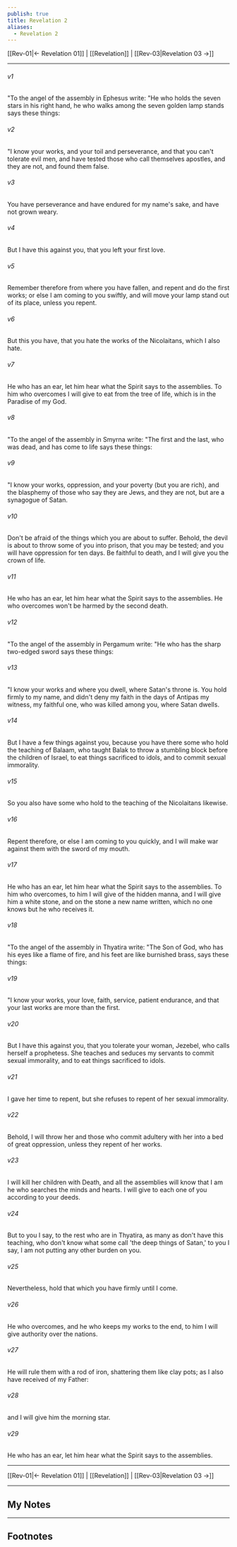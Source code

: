 ```yaml
---
publish: true
title: Revelation 2
aliases:
  - Revelation 2
---
```


[[Rev-01|← Revelation 01]] | [[Revelation]] | [[Rev-03|Revelation 03 →]]
***



###### v1 
"To the angel of the assembly in Ephesus write: "He who holds the seven stars in his right hand, he who walks among the seven golden lamp stands says these things: 

###### v2 
"I know your works, and your toil and perseverance, and that you can't tolerate evil men, and have tested those who call themselves apostles, and they are not, and found them false. 

###### v3 
You have perseverance and have endured for my name's sake, and have not grown weary. 

###### v4 
But I have this against you, that you left your first love. 

###### v5 
Remember therefore from where you have fallen, and repent and do the first works; or else I am coming to you swiftly, and will move your lamp stand out of its place, unless you repent. 

###### v6 
But this you have, that you hate the works of the Nicolaitans, which I also hate. 

###### v7 
He who has an ear, let him hear what the Spirit says to the assemblies. To him who overcomes I will give to eat from the tree of life, which is in the Paradise of my God. 

###### v8 
"To the angel of the assembly in Smyrna write: "The first and the last, who was dead, and has come to life says these things: 

###### v9 
"I know your works, oppression, and your poverty (but you are rich), and the blasphemy of those who say they are Jews, and they are not, but are a synagogue of Satan. 

###### v10 
Don't be afraid of the things which you are about to suffer. Behold, the devil is about to throw some of you into prison, that you may be tested; and you will have oppression for ten days. Be faithful to death, and I will give you the crown of life. 

###### v11 
He who has an ear, let him hear what the Spirit says to the assemblies. He who overcomes won't be harmed by the second death. 

###### v12 
"To the angel of the assembly in Pergamum write: "He who has the sharp two-edged sword says these things: 

###### v13 
"I know your works and where you dwell, where Satan's throne is. You hold firmly to my name, and didn't deny my faith in the days of Antipas my witness, my faithful one, who was killed among you, where Satan dwells. 

###### v14 
But I have a few things against you, because you have there some who hold the teaching of Balaam, who taught Balak to throw a stumbling block before the children of Israel, to eat things sacrificed to idols, and to commit sexual immorality. 

###### v15 
So you also have some who hold to the teaching of the Nicolaitans likewise. 

###### v16 
Repent therefore, or else I am coming to you quickly, and I will make war against them with the sword of my mouth. 

###### v17 
He who has an ear, let him hear what the Spirit says to the assemblies. To him who overcomes, to him I will give of the hidden manna, and I will give him a white stone, and on the stone a new name written, which no one knows but he who receives it. 

###### v18 
"To the angel of the assembly in Thyatira write: "The Son of God, who has his eyes like a flame of fire, and his feet are like burnished brass, says these things: 

###### v19 
"I know your works, your love, faith, service, patient endurance, and that your last works are more than the first. 

###### v20 
But I have this against you, that you tolerate your woman, Jezebel, who calls herself a prophetess. She teaches and seduces my servants to commit sexual immorality, and to eat things sacrificed to idols. 

###### v21 
I gave her time to repent, but she refuses to repent of her sexual immorality. 

###### v22 
Behold, I will throw her and those who commit adultery with her into a bed of great oppression, unless they repent of her works. 

###### v23 
I will kill her children with Death, and all the assemblies will know that I am he who searches the minds and hearts. I will give to each one of you according to your deeds. 

###### v24 
But to you I say, to the rest who are in Thyatira, as many as don't have this teaching, who don't know what some call 'the deep things of Satan,' to you I say, I am not putting any other burden on you. 

###### v25 
Nevertheless, hold that which you have firmly until I come. 

###### v26 
He who overcomes, and he who keeps my works to the end, to him I will give authority over the nations. 

###### v27 
He will rule them with a rod of iron, shattering them like clay pots; as I also have received of my Father: 

###### v28 
and I will give him the morning star. 

###### v29 
He who has an ear, let him hear what the Spirit says to the assemblies.

***
[[Rev-01|← Revelation 01]] | [[Revelation]] | [[Rev-03|Revelation 03 →]]

---
## My Notes

---
## Footnotes
